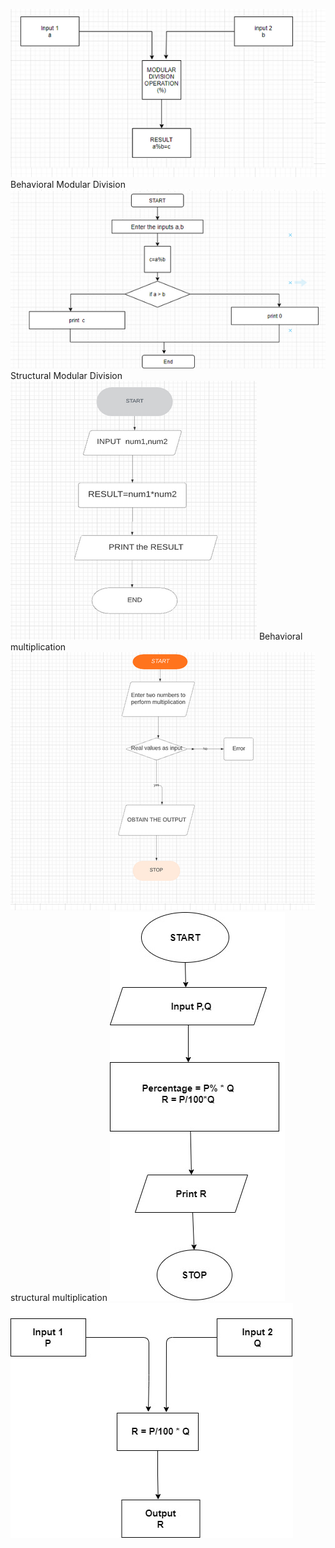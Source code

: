 ![modular behaviour](https://github.com/99003537/Calculator/blob/main/Design/low%20level%20Design/modularbehavioral.png)
Behavioral Modular Division 
![modular structural](https://github.com/99003537/Calculator/blob/main/Design/low%20level%20Design/modularstructural.png)
Structural Modular Division 
![multiplication Behvorial](https://github.com/99003537/Calculator/blob/main/Design/low%20level%20Design/multiplication_behavioral.png)
Behavioral multiplication
![multiplication structural](https://github.com/99003537/Calculator/blob/main/Design/low%20level%20Design/multiplication_structural.png)
structural multiplication
![Percentage behavioural](https://github.com/99003537/Calculator/blob/main/Design/low%20level%20Design/Behavioural%20diagram%20%20of%20percentage.jpg)
![Percentage structural](https://github.com/99003537/Calculator/blob/main/Design/low%20level%20Design/Structural%20diagram%20of%20percentage.jpg)
